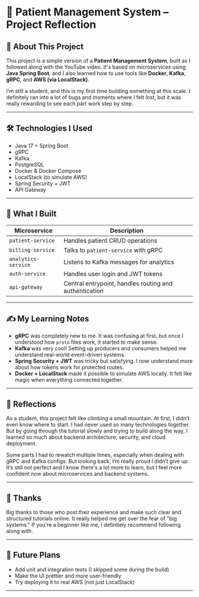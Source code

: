 # 🏥 Patient Management System – Project Reflection



## 📘 About This Project

This project is a simple version of a **Patient Management System**, built as I followed along with the YouTube video. It's based on microservices using **Java Spring Boot**, and I also learned how to use tools like **Docker**, **Kafka**, **gRPC**, and **AWS (via LocalStack)**.

I'm still a student, and this is my first time building something at this scale. I definitely ran into a lot of bugs and moments where I felt lost, but it was really rewarding to see each part work step by step.

---

## 🛠 Technologies I Used

- Java 17 + Spring Boot
- gRPC
- Kafka
- PostgreSQL
- Docker & Docker Compose
- LocalStack (to simulate AWS)
- Spring Security + JWT
- API Gateway

---

## 🧱 What I Built

| Microservice       | Description |
|--------------------|-------------|
| `patient-service`  | Handles patient CRUD operations |
| `billing-service`  | Talks to `patient-service` with gRPC |
| `analytics-service`| Listens to Kafka messages for analytics |
| `auth-service`     | Handles user login and JWT tokens |
| `api-gateway`      | Central entrypoint, handles routing and authentication |

---

## ✍️ My Learning Notes

- **gRPC** was completely new to me. It was confusing at first, but once I understood how `proto` files work, it started to make sense.
- **Kafka** was very cool! Setting up producers and consumers helped me understand real-world event-driven systems.
- **Spring Security + JWT** was tricky but satisfying. I now understand more about how tokens work for protected routes.
- **Docker + LocalStack** made it possible to simulate AWS locally. It felt like magic when everything connected together.

---

## 💭 Reflections

As a student, this project felt like climbing a small mountain. At first, I didn’t even know where to start. I had never used so many technologies together. But by going through the tutorial slowly and trying to build along the way, I learned so much about backend architecture, security, and cloud deployment.

Some parts I had to rewatch multiple times, especially when dealing with gRPC and Kafka configs. But looking back, I’m really proud I didn’t give up. It’s still not perfect and I know there's a lot more to learn, but I feel more confident now about microservices and backend systems.

---

## 🙌 Thanks

Big thanks to those who post their experience and make such clear and structured tutorials online. It really helped me get over the fear of "big systems." If you're a beginner like me, I definitely recommend following along with.

---

## 🚧 Future Plans

- Add unit and integration tests (I skipped some during the build)
- Make the UI prettier and more user-friendly
- Try deploying it to real AWS (not just LocalStack)

---


